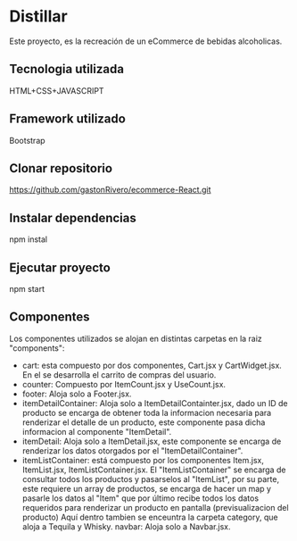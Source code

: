 # Distillar
Este proyecto, es la recreación de un eCommerce de bebidas alcoholicas.

## Tecnologia utilizada
HTML+CSS+JAVASCRIPT
## Framework utilizado
Bootstrap
## Clonar repositorio
https://github.com/gastonRivero/ecommerce-React.git
## Instalar dependencias
npm instal
## Ejecutar proyecto
npm start
## Componentes
Los componentes utilizados se alojan en distintas carpetas en la raiz "components":
- cart: esta compuesto por dos componentes, Cart.jsx y CartWidget.jsx.  En el se desarrolla el carrito de compras del usuario.
- counter: Compuesto por ItemCount.jsx y UseCount.jsx.
- footer: Aloja solo a Footer.jsx.
- itemDetailContainer: Aloja solo a ItemDetailContainter.jsx, dado un ID de producto se encarga de obtener toda la informacion necesaria para renderizar el detalle de un producto, este componente pasa dicha informacion al componente "ItemDetail".
- itemDetail: Aloja solo a ItemDetail.jsx, este componente se encarga de renderizar los datos otorgados por el "ItemDetailContainer".
- itemListContainer: está compuesto por los componentes Item.jsx, ItemList.jsx, ItemListContainer.jsx. El "ItemListContainer" se encarga de consultar todos los productos y pasarselos al "ItemList", por su parte, este requiere un array de productos, se encarga de hacer un map y pasarle los datos al "Item" que por último  recibe todos los datos requeridos para renderizar un producto en pantalla (previsualizacion del producto)
		Aquí dentro tambien se enceuntra la carpeta category, que aloja a Tequila y Whisky.
navbar: Aloja solo a Navbar.jsx.
